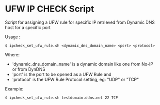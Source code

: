 # UFW IP CHECK Script
Script for assigning a UFW rule for specific IP retrieved from Dynamic DNS host for a specific port

Usage :
```
$ ipcheck_set_ufw_rule.sh <dynamic_dns_domain_name> <port> <protocol>
```

Where:
- 'dynamic_dns_domain_name' is a dynamic domain like one from No-IP or from DynDNS
- 'port' is the port to be opened as a UFW Rule and
- 'protocol' is the UFW Rule Protocol setting, eg: "UDP" or "TCP"

Example:
```
$ ipcheck_set_ufw_rule.sh testdomain.ddns.net 22 TCP
```
